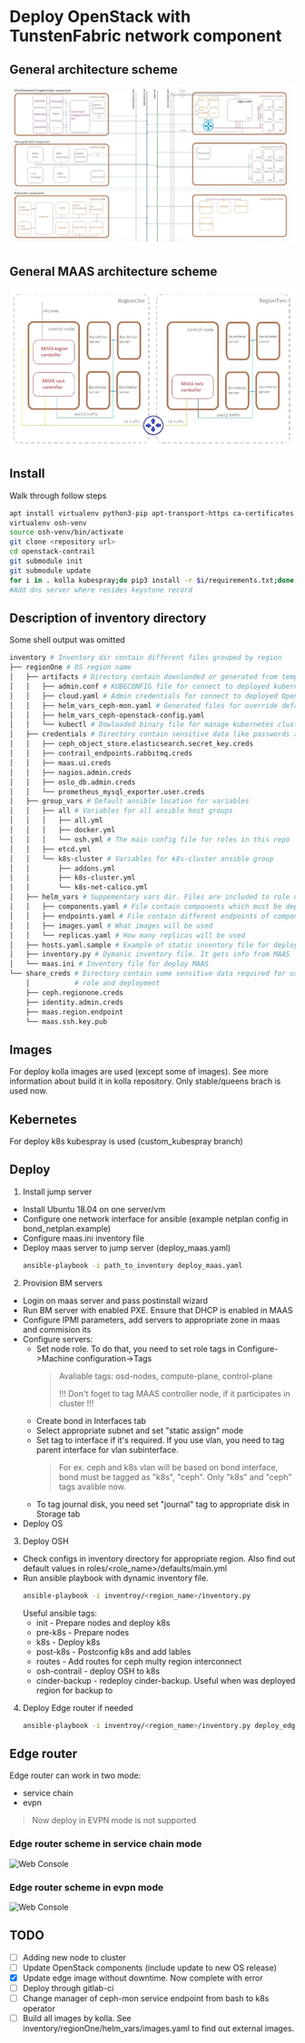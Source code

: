 # Deploy OpenStack with TunstenFabric network component

## General architecture scheme
![Web Console](doc/images/general_scheme.jpg) 

## General MAAS architecture scheme
![Web Console](doc/images/MAAS_scheme.jpg) 

## Install
Walk through follow steps
```bash
apt install virtualenv python3-pip apt-transport-https ca-certificates curl gnupg-agent git python jq
virtualenv osh-venv
source osh-venv/bin/activate
git clone <repository url>
cd openstack-contrail
git submodule init
git submodule update
for i in . kolla kubespray;do pip3 install -r $i/requirements.txt;done
#Add dns server where resides keystone record
```

## Description of inventory directory
Some shell output was omitted
```bash
inventory # Inventory dir contain different files grouped by region
├── regionOne # OS region name 
│   ├── artifacts # Directory contain downlonded or generated from tempalte files
│   │   ├── admin.conf # KUBECONFIG file for connect to deployed kubernetes cluster
│   │   ├── cloud.yaml # Admin credentials for connect to deployed Openstack
│   │   ├── helm_vars_ceph-mon.yaml # Generated files for override default helm charts values
│   │   ├── helm_vars_ceph-openstack-config.yaml
│   │   └── kubectl # Dowloaded binary file for manage kubernetes cluster
│   ├── credentials # Directory contain sensitive data like passwords and tokens. !!!DON'T DELETE THIS FILES!!!
│   │   ├── ceph_object_store.elasticsearch.secret_key.creds
│   │   ├── contrail_endpoints.rabbitmq.creds
│   │   ├── maas.ui.creds
│   │   ├── nagios.admin.creds
│   │   ├── oslo_db.admin.creds
│   │   └── prometheus_mysql_exporter.user.creds
│   ├── group_vars # Default ansible location for variables
│   │   ├── all # Variables for all ansible host groups
│   │   │   ├── all.yml
│   │   │   ├── docker.yml
│   │   │   └── osh.yml # The main config file for roles in this repo
│   │   ├── etcd.yml
│   │   └── k8s-cluster # Variables for k8s-cluster ansible group
│   │       ├── addons.yml
│   │       ├── k8s-cluster.yml
│   │       └── k8s-net-calico.yml
│   ├── helm_vars # Suppementary vars dir. Files are included to role using include_vars 
│   │   ├── components.yaml # File contain components which must be deployed
│   │   ├── endpoints.yaml # File contain different endpoints of components. Such as username, password, fqdn
│   │   ├── images.yaml # What images will be used
│   │   └── replicas.yaml # How many replicas will be used
│   ├── hosts.yaml.sample # Example of static inventory file for deploy openstack-contrail
│   ├── inventory.py # Dymanic inventory file. It gets info from MAAS
│   └── maas.ini # Inventory file for deploy MAAS
└── share_creds # Directory contain some sensitive data required for use generated info through different
    │           # role and deployment
    ├── ceph.regionone.creds
    ├── identity.admin.creds
    ├── maas.region.endpoint
    └── maas.ssh.key.pub
```

## Images
For deploy kolla images are used (except some of images). See more information about build it in kolla repository. Only stable/queens brach is used now.

## Kebernetes
For deploy k8s kubespray is used (custom_kubespray branch)

## Deploy
1. Install jump server
  - Install Ubuntu 18.04 on one server/vm
  - Configure one network interface for ansible (example netplan config in bond_netplan.example)
  - Configure maas.ini inventory file
  - Deploy maas server to jump server (deploy_maas.yaml)
    ```bash
    ansible-playbook -i path_to_inventory deploy_maas.yaml
    ```
2. Provision BM servers
 - Login on maas server and pass postinstall wizard
 - Run BM server with enabled PXE. Ensure that DHCP is enabled in MAAS
 - Configure IPMI parameters, add servers to appropriate zone in maas and commision its
 - Configure servers:
   - Set node role. To do that, you need to set role tags in Configure->Machine configuration->Tags
     > Avaliable tags: osd-nodes, compute-plane, control-plane
     >
     > !!! Don't foget to tag MAAS controller node, if it participates in cluster !!!
   - Create bond in Interfaces tab
   - Select appropriate subnet and set "static assign" mode
   - Set tag to interface if it's required. If you use vlan, you need to tag parent interface for vlan subinterface.
     > For ex. ceph and k8s vlan will be based on bond interface, bond must be tagged as "k8s", "ceph". Only "k8s" and "ceph" tags avalible now.
   - To tag journal disk, you need set "journal" tag to appropriate disk in Storage tab
 - Deploy OS
3. Deploy OSH
 - Check configs in inventory directory for appropriate region. Also find out default values in roles/<role_name>/defaults/main.yml
 - Run ansible playbook with dynamic inventory file. 
   ```bash
   ansible-playbook -i inventroy/<region_name>/inventory.py
   ```
   Useful ansible tags:
    - init - Prepare nodes and deploy k8s
    - pre-k8s - Prepare nodes
    - k8s - Deploy k8s
    - post-k8s - Postconfig k8s and add lables
    - routes - Add routes for ceph multy region interconnect
    - osh-contrail - deploy OSH to k8s
    - cinder-backup - redeploy cinder-backup. Useful when was deployed region for backup to
4. Deploy Edge router if needed
   ```bash
   ansible-playbook -i inventroy/<region_name>/inventory.py deploy_edge.yaml

## Edge router
Edge router can work in two mode:
- service chain
- evpn
> Now deploy in EVPN mode is not supported
### Edge router scheme in service chain mode
![Web Console](doc/images/edge_service_chain.jpg) 
### Edge router scheme in evpn mode
![Web Console](doc/images/edge_evpn.jpg) 

## TODO
- [ ] Adding new node to cluster
- [ ] Update OpenStack components (include update to new OS release)
- [x] Update edge image without downtime. Now complete with error
- [ ] Deploy through gitlab-ci
- [ ] Change manager of ceph-mon service endpoint from bash to k8s operator
- [ ] Build all images by kolla. See inventory/regionOne/helm_vars/images.yaml to find out external images.
